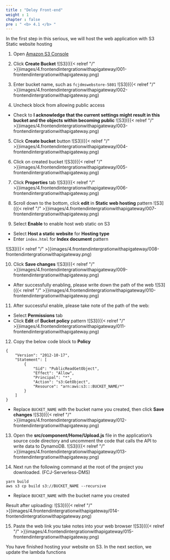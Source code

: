 ```yaml
---
title : "Deloy Front-end"
weight : 1
chapter : false
pre : " <b> 4.1 </b> "
---
```


In the first step in this serious, we will host the web application with S3 Static website hosting

1. Open [Amazon S3 Console](https://console.aws.amazon.com/s3)
2. Click **Create Bucket**
![S3]({{< relref "/" >}}images/4.frontendintergrationwithapigateway/001-frontendintergrationwithapigateway.png)

3. Enter bucket name, such as `fcjdmswebstore-5801`
![S3]({{< relref "/" >}}images/4.frontendintergrationwithapigateway/002-frontendintergrationwithapigateway.png)

4. Uncheck block from allowing public access
 + Check to **I acknowledge that the current settings might result in this bucket and the objects within becoming public**
 ![S3]({{< relref "/" >}}images/4.frontendintergrationwithapigateway/003-frontendintergrationwithapigateway.png)

5. Click **Create bucket** button
![S3]({{< relref "/" >}}images/4.frontendintergrationwithapigateway/004-frontendintergrationwithapigateway.png)

6. Click on created bucket
![S3]({{< relref "/" >}}images/4.frontendintergrationwithapigateway/005-frontendintergrationwithapigateway.png)

7. Click **Properties** tab
![S3]({{< relref "/" >}}images/4.frontendintergrationwithapigateway/006-frontendintergrationwithapigateway.png)

8. Scroll down to the bottom, click **edit** in **Static web hosting** pattern
![S3]({{< relref "/" >}}images/4.frontendintergrationwithapigateway/007-frontendintergrationwithapigateway.png)

9. Select **Enable** to enable host web static on S3
 + Select **Host a static website** for **Hosting type**
 + Enter `index.html` for **Index document** pattern

![S3]({{< relref "/" >}}images/4.frontendintergrationwithapigateway/008-frontendintergrationwithapigateway.png)

10. Click **Save changes**
![S3]({{< relref "/" >}}images/4.frontendintergrationwithapigateway/009-frontendintergrationwithapigateway.png)
 + After successfully enabling, please write down the path of the web
![S3]({{< relref "/" >}}images/4.frontendintergrationwithapigateway/010-frontendintergrationwithapigateway.png)

11. After successful enable, please take note of the path of the web:
 + Select **Permissions** tab
 + Click **Edit** of **Bucket policy** pattern
![S3]({{< relref "/" >}}images/4.frontendintergrationwithapigateway/011-frontendintergrationwithapigateway.png)

12. Copy the below code block to **Policy**

```
{
    "Version": "2012-10-17",
    "Statement": [
        {
            "Sid": "PublicReadGetObject",
            "Effect": "Allow",
            "Principal": "*",
            "Action": "s3:GetObject",
            "Resource": "arn:aws:s3:::BUCKET_NAME/*"
        }
    ]
}

```

 + Replace `BUCKET_NAME` with the bucket name you created, then click **Save changes**
![S3]({{< relref "/" >}}images/4.frontendintergrationwithapigateway/012-frontendintergrationwithapigateway.png)

13. Open the **src/component/Home/Upload.js** file in the application’s source code directory and uncomment the code that calls the API to write data to DynamoDB.
![S3]({{< relref "/" >}}images/4.frontendintergrationwithapigateway/013-frontendintergrationwithapigateway.png)

14. Next run the following command at the root of the project you downloaded. (FCJ-Serverless-DMS)
```
yarn build
aws s3 cp build s3://BUCKET_NAME --recursive

```
 + Replace `BUCKET_NAME` with the bucket name you created

Result after uploading:
![S3]({{< relref "/" >}}images/4.frontendintergrationwithapigateway/014-frontendintergrationwithapigateway.png)

15. Paste the web link you take notes into your web browser
![S3]({{< relref "/" >}}images/4.frontendintergrationwithapigateway/015-frontendintergrationwithapigateway.png)

You have finished hosting your website on S3. In the next section, we update the lambda functions